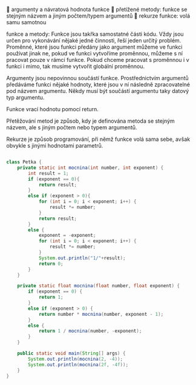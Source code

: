  argumenty a návratová hodnota funkce 
 přetížené metody: funkce se stejným názvem a jiným počtem/typem argumentů
 rekurze funkce: volá samu samotnou

funkce a metody: Funkce jsou takřka samostatné části kódu. Vždy jsou určen pro vykonávání nějaké jedné činnosti, řeší jeden určitý problém. Proměnné, které jsou funkci předány jako argument můžeme ve funkci používat jinak ne, pokud ve funkci vytvoříme proměnnou, můžeme s ní pracovat pouze v rámci funkce. Pokud chceme pracovat s proměnnou i v funkci i mimo, tak musíme vytvořit globální proměnnou.

Argumenty jsou nepovinnou součástí funkce. Prostřednictvím argumentů předáváme funkci nějaké hodnoty, které jsou v ní následně zpracovatelné pod názvem argumentu. Někdy musí být součástí argumentu taky datový typ argumentu. 

Funkce vrací hodnotu pomocí return.

Přetěžování metod je způsob, kdy je definována metoda se stejným názvem, ale s jiným počtem nebo typem argumentů.

Rekurze je způsob programování, při němž funkce volá sama sebe, avšak obvykle s jinými hodnotami parametrů.



``` Java

class Petka {
    private static int mocnina(int number, int exponent) {
        int result = 1;
        if (exponent == 0){
            return result;
        }
        else if (exponent > 0){
            for (int i = 0; i < exponent; i++) {
                result *= number;
            }
            return result;
        }
        else {
            exponent = -exponent;
            for (int i = 0; i < exponent; i++) {
                result *= number;
            }
            System.out.println("1/"+result);
            return 0;
        }
    }

    private static float mocnina(float number, float exponent) {
        if (exponent == 0) {
            return 1;
        } 
        else if (exponent > 0) {
            return number * mocnina(number, exponent - 1);
        } 
        else {
            return 1 / mocnina(number, -exponent);
        }
    }

    public static void main(String[] args) {
        System.out.println(mocnina(2, -4));
        System.out.println(mocnina(2f, -4f));
    }
}

```